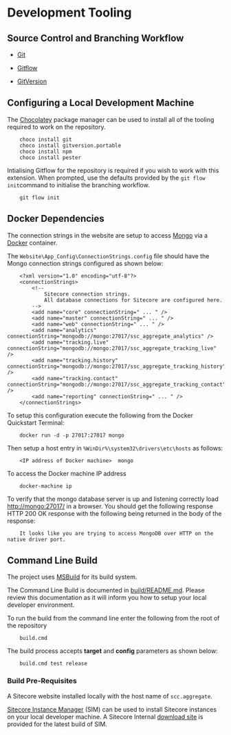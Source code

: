 # Development Tooling

## Source Control and Branching Workflow

* [Git](https://git-scm.com/)

* [Gitflow](https://www.atlassian.com/git/tutorials/comparing-workflows/gitflow-workflow)

* [GitVersion](https://github.com/GitTools/GitVersion)


## Configuring a Local Development Machine

The [Chocolatey](https://chocolatey.org/install) package manager can be used to install all of the tooling required to work on the repository.

```
    choco install git
    choco install gitversion.portable
    choco install npm
    choco install pester
```

Intialising Gitflow for the repository is required if you wish to work with this extension. When prompted, use the defaults provided by the `git flow init`command to initialise the branching workflow.

```
    git flow init
```


## Docker Dependencies

The connection strings in the website are setup to access [Mongo](https://docs.mongodb.com/) via a [Docker](https://www.docker.com/) container.

The `Website\App_Config\ConnectionStrings.config` file should have the Mongo connection strings configured as shown below:

```
    <?xml version="1.0" encoding="utf-8"?>
    <connectionStrings>
        <!-- 
            Sitecore connection strings.
            All database connections for Sitecore are configured here.
        -->
        <add name="core" connectionString=" ... " />
        <add name="master" connectionString=" ... " />
        <add name="web" connectionString=" ... " />
        <add name="analytics" connectionString="mongodb://mongo:27017/ssc_aggregate_analytics" />
        <add name="tracking.live" connectionString="mongodb://mongo:27017/ssc_aggregate_tracking_live" />
        <add name="tracking.history" connectionString="mongodb://mongo:27017/ssc_aggregate_tracking_history" />
        <add name="tracking.contact" connectionString="mongodb://mongo:27017/ssc_aggregate_tracking_contact" />
        <add name="reporting" connectionString=" ... " />
    </connectionStrings>
```

To setup this configuration execute the following from the Docker Quickstart Terminal:

```
    docker run -d -p 27017:27017 mongo
```

Then setup a host entry in `%WinDir%\system32\drivers\etc\hosts` as follows:

```
    <IP address of Docker machine>  mongo
```

To access the Docker machine IP address 

```
    docker-machine ip
```

To verify that the mongo database server is up and listening correctly load [http://mongo:27017/](http://mongo:27017/) in a browser. You should get the following response HTTP 200 OK response with the following being returned in the body of the response:

```
    It looks like you are trying to access MongoDB over HTTP on the native driver port.
```


## Command Line Build

The project uses [MSBuild](https://msdn.microsoft.com/en-us/library/0k6kkbsd.aspx) for its build system.

The Command Line Build is documented in [build/README.md](../build/README.md). Please review this documentation as it will inform you how to setup your local developer environment.

To run the build from the command line enter the following from the root of the repository

```
    build.cmd
```

The build process accepts **target** and **config** parameters as shown below:

```
    build.cmd test release
```


### Build Pre-Requisites

A Sitecore website installed locally with the host name of `scc.aggregate`.

[Sitecore Instance Manager](https://marketplace.sitecore.net/en/Modules/Sitecore_Instance_Manager.aspx) (SIM) can be used to install Sitecore instances on your local developer machine. A Sitecore Internal [download site](http://dl.sitecore.net/updater/sim/) is provided for the latest build of SIM.

